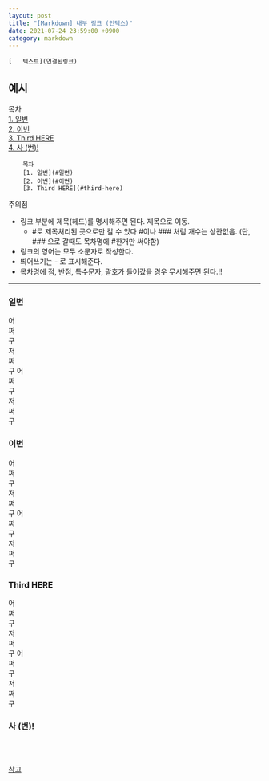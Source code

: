 ```yaml
---
layout: post
title: "[Markdown] 내부 링크 (인덱스)"
date: 2021-07-24 23:59:00 +0900
category: markdown
---
```


```
[   텍스트](연결된링크)
```
## 예시

목차  
[1. 일번](#일번)  
[2. 이번](#이번)  
[3. Third HERE](#third-here)  
[4. 사 (번)!](#사-번)

```
    목차  
    [1. 일번](#일번)  
    [2. 이번](#이번)  
    [3. Third HERE](#third-here)  
```
주의점
- 링크 부분에 제목(헤드)를 명시해주면 된다. 제목으로 이동.
    - #로 제목처리된 곳으로만 갈 수 있다 #이나 ### 처럼 개수는 상관없음. (단, ### 으로 갈때도 목차명에 #한개만 써야함)
- 링크의 영어는 모두 소문자로 작성한다. 
- 띄어쓰기는 - 로 표시해준다.
- 목차명에 점, 반점, 특수문자, 괄호가 들어갔을 경우 무시해주면 된다.!!

---

### 일번
어  
쩌  
구  
저  
쩌  
구
어  
쩌  
구  
저  
쩌  
구
### 이번
어  
쩌  
구  
저  
쩌  
구
어  
쩌  
구  
저  
쩌  
구
### Third HERE
어  
쩌  
구  
저  
쩌  
구
어  
쩌  
구  
저  
쩌  
구
### 사 (번)!
<br>
<br>

[참고](https://png93.github.io/markdown-link/)